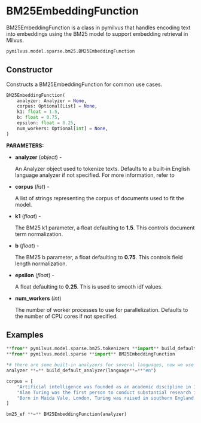 # BM25EmbeddingFunction

BM25EmbeddingFunction is a class in pymilvus that handles encoding text into embeddings using the BM25 model to support embedding retrieval in Milvus.

```python
pymilvus.model.sparse.bm25.BM25EmbeddingFunction
```

## Constructor

Constructs a BM25EmbeddingFunction for common use cases.

```python
BM25EmbeddingFunction(
    analyzer: Analyzer = None,
    corpus: Optional[List] = None,
    k1: float = 1.5,
    b: float = 0.75,
    epsilon: float = 0.25,
    num_workers: Optional[int] = None,
)
```

**PARAMETERS:**

- **analyzer** (*object*) -

    An Analyzer object used to tokenize texts. Defaults to a built-in English language analyzer if not specified. For more information, refer to 

- **corpus** (*list*) -

    A list of strings representing the corpus of documents used to fit the model. 

- **k1** (*float*) -

    The BM25 k1 parameter, a float defaulting to **1.5**. This controls document term normalization.

- **b** (*float*) -

    The BM25 b parameter, a float defaulting to **0.75**. This controls field length normalization. 

- **epsilon** (*float*) -

    A float defaulting to **0.25**. This is used to smooth idf values.

- **num_workers** (*int*)

    The number of worker processes to use for parallelization. Defaults to the number of CPU cores if not specified.

## Examples

```python
**from** pymilvus.model.sparse.bm25.tokenizers **import** build_default_analyzer
**from** pymilvus.model.sparse **import** BM25EmbeddingFunction

*# there are some built-in analyzers for several languages, now we use 'en' for English.*
analyzer **=** build_default_analyzer(language**=**"en")

corpus = [
    "Artificial intelligence was founded as an academic discipline in 1956.",
    "Alan Turing was the first person to conduct substantial research in AI.",
    "Born in Maida Vale, London, Turing was raised in southern England.",
]

bm25_ef **=** BM25EmbeddingFunction(analyzer)
```